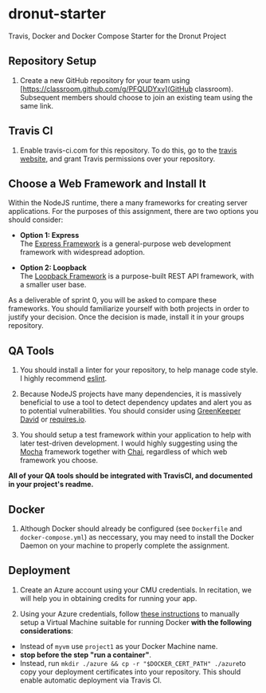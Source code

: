# dronut-starter
Travis, Docker and Docker Compose Starter for the Dronut Project

## Repository Setup
1. Create a new GitHub repository for your team using [https://classroom.github.com/g/PFQUDYxv](GitHub classroom).  Subsequent members should choose to join an existing team using the same link.

## Travis CI
1. Enable travis-ci.com for this repository.  To do this, go to the [travis website](travis-ci.com), and grant Travis permissions over your repository.

## Choose a Web Framework and Install It
Within the NodeJS runtime, there a many frameworks for creating
server applications.  For the purposes of this assignment, there are two options you should consider:

* <b>Option 1: Express</b><br>
The [Express Framework](https://expressjs.com/) is a general-purpose web development framework with widespread adoption.

* <b>Option 2: Loopback</b><br>
The [Loopback Framework](https://loopback.io/) is a purpose-built REST API framework, with a smaller user base.

As a deliverable of sprint 0, you will be asked to compare these frameworks.  You should familiarize yourself with both projects in order to justify your decision.  Once the decision is made, install it in your groups repository.

## QA Tools
1. You should install a linter for your repository, to help manage code style.  I highly recommend [eslint](https://eslint.org/docs/user-guide/getting-started).

2. Because NodeJS projects have many dependencies, it is massively beneficial to use a tool to detect dependency updates and alert you as to potential vulnerabilities.  You should consider using [GreenKeeper](https://greenkeeper.io/) [David](https://david-dm.org/) or [requires.io](https://requires.io/).

3. You should setup a test framework within your application to help with later test-driven development.  I would highly suggesting using the [Mocha](https://mochajs.org/) framework together with [Chai](http://chaijs.com/), regardless of which web framework you choose.

**All of your QA tools should be integrated with TravisCI, and documented in your project's readme.**

## Docker
1. Although Docker should already be configured (see `Dockerfile` and `docker-compose.yml`) as neccessary, you may need to install the Docker Daemon on your machine to properly complete the assignment.  

## Deployment
1. Create an Azure account using your CMU credentials.  In recitation, we will help you in obtaining credits for running your app.

2. Using your Azure credentials, follow [these instructions](https://docs.microsoft.com/en-us/azure/virtual-machines/linux/docker-machine) to manually setup a Virtual Machine suitable for running Docker **with the following considerations**:
* Instead of `myvm` use `project1` as your Docker Machine name.
* **stop before the step "run a container"**.
* Instead, run `mkdir ./azure && cp -r "$DOCKER_CERT_PATH" ./azure`to copy your deployment certificates into your repository.  This should enable automatic deployment via Travis CI.

